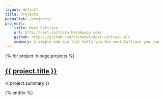 ```yaml
---
layout: default
title: Projects
permalink: /projects/
projects:
  - title: Next Caltrain
    url: http://next-caltrain.herokuapp.com/
    github: https://github.com/chinaowl/next-caltrain-old
    summary: A simple web app that tells you the next Caltrain you can take, based on your origin and destination stations and the current time. I used Knockout on the client-side and Node and Postgres on the server-side. Hosted on Heroku.
---
```



{% for project in page.projects %}
  <div class="project">
    <div class="project__header">
      <a class="project__title" href="{{ project.url }}" target="_blank">
        <h2>{{ project.title }}</h2>
      </a>
      <a href="{{ project.github }}" target="_blank"><span class="project__github"></span></a>
    </div>
    <p class="project__summary">
      {{ project.summary }}
    </p>
  </div>
{% endfor %}
